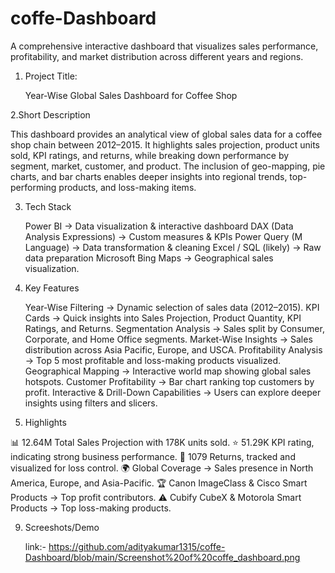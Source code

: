 # coffe-Dashboard

A comprehensive interactive dashboard that visualizes sales performance, profitability, and market distribution across different years and regions.

1. Project Title:
   
    Year-Wise Global Sales Dashboard for Coffee Shop

2.Short Description

 This dashboard provides an analytical view of global sales data for a coffee shop chain between 2012–2015. It highlights sales projection, product units sold, KPI ratings, and returns, while breaking down performance by segment, market, customer, and product. The inclusion of geo-mapping, pie charts, and bar charts enables deeper insights into regional trends, top-performing products, and loss-making items.

3. Tech Stack
   
     Power BI → Data visualization & interactive dashboard
     DAX (Data Analysis Expressions) → Custom measures & KPIs
     Power Query (M Language) → Data transformation & cleaning
     Excel / SQL (likely) → Raw data preparation
     Microsoft Bing Maps → Geographical sales visualization.

5. Key Features
   
     Year-Wise Filtering → Dynamic selection of sales data (2012–2015).
     KPI Cards → Quick insights into Sales Projection, Product Quantity, KPI Ratings, and Returns.
     Segmentation Analysis → Sales split by Consumer, Corporate, and Home Office segments.
     Market-Wise Insights → Sales distribution across Asia Pacific, Europe, and USCA.
     Profitability Analysis → Top 5 most profitable and loss-making products visualized.
     Geographical Mapping → Interactive world map showing global sales hotspots.
     Customer Profitability → Bar chart ranking top customers by profit.
     Interactive & Drill-Down Capabilities → Users can explore deeper insights using filters and slicers.

7. Highlights
   
📊 12.64M Total Sales Projection with 178K units sold.
⭐ 51.29K KPI rating, indicating strong business performance.
🔄 1079 Returns, tracked and visualized for loss control.
🌍 Global Coverage → Sales presence in North America, Europe, and Asia-Pacific.
🏆 Canon ImageClass & Cisco Smart Products → Top profit contributors.
⚠️ Cubify CubeX & Motorola Smart Products → Top loss-making products.

9. Screeshots/Demo
    
   link:- https://github.com/adityakumar1315/coffe-Dashboard/blob/main/Screenshot%20of%20coffe_dashboard.png
    
